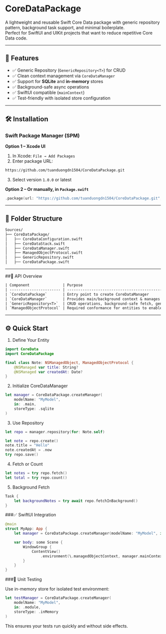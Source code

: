 # CoreDataPackage
A lightweight and reusable Swift Core Data package with generic repository pattern, background task support, and minimal boilerplate.  
Perfect for SwiftUI and UIKit projects that want to reduce repetitive Core Data code.

---

## 🚀 Features

- ✅ Generic Repository (`GenericRepository<T>`) for CRUD
- ✅ Clean context management via `CoreDataManager`
- ✅ Support for **SQLite** and **in-memory** stores
- ✅ Background-safe async operations
- ✅ SwiftUI compatible (`mainContext`)
- ✅ Test-friendly with isolated store configuration

---

## 🛠 Installation

### Swift Package Manager (SPM)

**Option 1 – Xcode UI**

1. In Xcode: `File → Add Packages`
2. Enter package URL: 
```txt
https://github.com/tuanduongdn1504/CoreDataPackage.git
```
3. Select version `1.0.0` or latest

**Option 2 – Or manually, in `Package.swift`**

```swift
.package(url: "https://github.com/tuanduongdn1504/CoreDataPackage.git", from: "1.0.0")
```

---

## 📂 Folder Structure

```txt
Sources/
├── CoreDataPackage/
│   ├── CoreDataConfiguration.swift
│   ├── CoreDataStack.swift
│   ├── CoreDataManager.swift
│   ├── ManagedObjectProtocol.swift
│   ├── GenericRepository.swift
│   ├── CoreDataPackage.swift
```

---

##📁 API Overview

```txt
| Component               | Purpose                                                                 |
| ----------------------- | ----------------------------------------------------------------------- |
| `CoreDataPackage`       | Entry point to create CoreDataManager                                   |
| `CoreDataManager`       | Provides main/background context & manages repositories                 |
| `GenericRepository<T>`  | CRUD operations, background-safe fetch, generic on entity type          |
| `ManagedObjectProtocol` | Required conformance for entities to enable fetch/create/delete helpers |
```

---

## ⚙️ Quick Start

1. Define Your Entity
```swift
import CoreData
import CoreDataPackage

final class Note: NSManagedObject, ManagedObjectProtocol {
    @NSManaged var title: String?
    @NSManaged var createdAt: Date?
}
```

2. Initialize CoreDataManager
```swift
let manager = CoreDataPackage.createManager(
    modelName: "MyModel",
    in: .main,
    storeType: .sqlite
)
```

3. Use Repository
```swift
let repo = manager.repository(for: Note.self)

let note = repo.create()
note.title = "Hello"
note.createdAt = .now
try repo.save()
```

4. Fetch or Count
```swift
let notes = try repo.fetch()
let total = try repo.count()
```

5. Background Fetch
```swift
Task {
    let backgroundNotes = try await repo.fetchInBackground()
}
```

###✅ SwiftUI Integration

```swift
@main
struct MyApp: App {
    let manager = CoreDataPackage.createManager(modelName: "MyModel", in: .main)

    var body: some Scene {
        WindowGroup {
            ContentView()
                .environment(\.managedObjectContext, manager.mainContext)
        }
    }
}
```

###🧪 Unit Testing

Use in-memory store for isolated test environment:
```swift
let testManager = CoreDataPackage.createManager(
    modelName: "MyModel",
    in: .module,
    storeType: .inMemory
)
```
This ensures your tests run quickly and without side effects.

